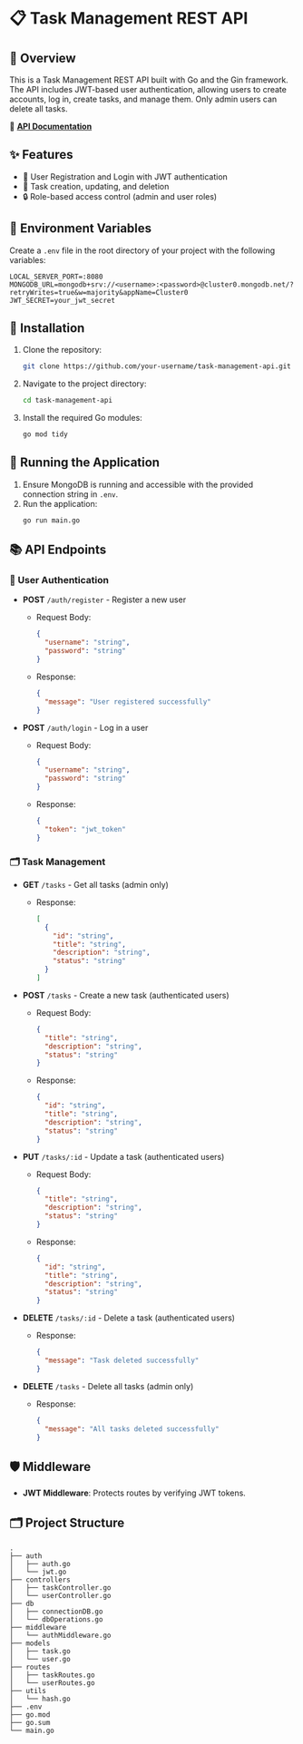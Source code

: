 # 📋 Task Management REST API

## 🌟 Overview

This is a Task Management REST API built with Go and the Gin framework. The API includes JWT-based user authentication, allowing users to create accounts, log in, create tasks, and manage them. Only admin users can delete all tasks.

🔗 **[API Documentation](https://documenter.getpostman.com/view/32898780/2sA3rzJC91)**

## ✨ Features

- 📝 User Registration and Login with JWT authentication
- 📌 Task creation, updating, and deletion
- 🔒 Role-based access control (admin and user roles)

## 🔧 Environment Variables

Create a `.env` file in the root directory of your project with the following variables:

```env
LOCAL_SERVER_PORT=:8080
MONGODB_URL=mongodb+srv://<username>:<password>@cluster0.mongodb.net/?retryWrites=true&w=majority&appName=Cluster0
JWT_SECRET=your_jwt_secret
```

## 🚀 Installation

1. Clone the repository:
   ```sh
   git clone https://github.com/your-username/task-management-api.git
   ```
2. Navigate to the project directory:
   ```sh
   cd task-management-api
   ```
3. Install the required Go modules:
   ```sh
   go mod tidy
   ```

## 🏃 Running the Application

1. Ensure MongoDB is running and accessible with the provided connection string in `.env`.
2. Run the application:
   ```sh
   go run main.go
   ```

## 📚 API Endpoints

### 🔑 User Authentication

- **POST** `/auth/register` - Register a new user

  - Request Body:
    ```json
    {
      "username": "string",
      "password": "string"
    }
    ```
  - Response:
    ```json
    {
      "message": "User registered successfully"
    }
    ```

- **POST** `/auth/login` - Log in a user
  - Request Body:
    ```json
    {
      "username": "string",
      "password": "string"
    }
    ```
  - Response:
    ```json
    {
      "token": "jwt_token"
    }
    ```

### 🗂️ Task Management

- **GET** `/tasks` - Get all tasks (admin only)

  - Response:
    ```json
    [
      {
        "id": "string",
        "title": "string",
        "description": "string",
        "status": "string"
      }
    ]
    ```

- **POST** `/tasks` - Create a new task (authenticated users)

  - Request Body:
    ```json
    {
      "title": "string",
      "description": "string",
      "status": "string"
    }
    ```
  - Response:
    ```json
    {
      "id": "string",
      "title": "string",
      "description": "string",
      "status": "string"
    }
    ```

- **PUT** `/tasks/:id` - Update a task (authenticated users)

  - Request Body:
    ```json
    {
      "title": "string",
      "description": "string",
      "status": "string"
    }
    ```
  - Response:
    ```json
    {
      "id": "string",
      "title": "string",
      "description": "string",
      "status": "string"
    }
    ```

- **DELETE** `/tasks/:id` - Delete a task (authenticated users)

  - Response:
    ```json
    {
      "message": "Task deleted successfully"
    }
    ```

- **DELETE** `/tasks` - Delete all tasks (admin only)
  - Response:
    ```json
    {
      "message": "All tasks deleted successfully"
    }
    ```

## 🛡️ Middleware

- **JWT Middleware**: Protects routes by verifying JWT tokens.

## 🗂️ Project Structure

```
.
├── auth
│   ├── auth.go
│   └── jwt.go
├── controllers
│   ├── taskController.go
│   └── userController.go
├── db
│   ├── connectionDB.go
│   └── dbOperations.go
├── middleware
│   └── authMiddleware.go
├── models
│   ├── task.go
│   └── user.go
├── routes
│   ├── taskRoutes.go
│   └── userRoutes.go
├── utils
│   └── hash.go
├── .env
├── go.mod
├── go.sum
└── main.go



```

